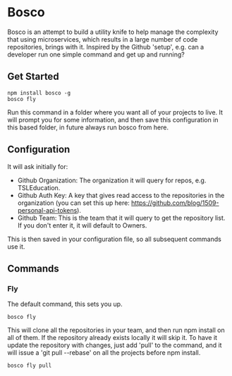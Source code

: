 # Bosco

Bosco is an attempt to build a utility knife to help manage the complexity that using microservices, which results in a large number of code repositories, brings with it.  Inspired by the Github 'setup', e.g. can a developer run one simple command and get up and running?

## Get Started

```
npm install bosco -g
bosco fly
```

Run this command in a folder where you want all of your projects to live.  It will prompt you for some information, and then save this configuration in this based folder, in future always run bosco from here.

## Configuration

It will ask initially for:

- Github Organization:  The organization it will query for repos, e.g. TSLEducation.
- Github Auth Key:  A key that gives read access to the repositories in the organization (you can set this up here: https://github.com/blog/1509-personal-api-tokens).
- Github Team:  This is the team that it will query to get the repository list.  If you don't enter it, it will default to Owners.

This is then saved in your configuration file, so all subsequent commands use it.

## Commands

### Fly

The default command, this sets you up.

```
bosco fly
```

This will clone all the repositories in your team, and then run npm install on all of them.  If the repository already exists locally it will skip it.  To have it update the repository with changes, just add 'pull' to the command, and it will issue a 'git pull --rebase' on all the projects before npm install.

```
bosco fly pull
```



